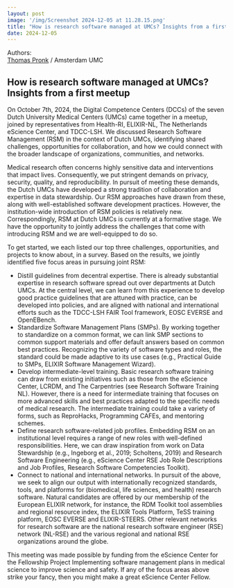 ```yaml
---
layout: post
image: '/img/Screenshot 2024-12-05 at 11.28.15.png'
title: "How is research software managed at UMCs? Insights from a first meetup"
date: 2024-12-05
---
```


Authors:  
[Thomas Pronk](https://thomaspronk.com/) / Amsterdam UMC

<!--break-->

## How is research software managed at UMCs? Insights from a first meetup

On October 7th, 2024, the Digital Competence Centers (DCCs) of the seven Dutch University Medical Centers (UMCs) came together in a meetup, joined by representatives from Health-RI, ELIXIR-NL, The Netherlands eScience Center, and TDCC-LSH. We discussed Research Software Management (RSM) in the context of Dutch UMCs, identifying shared challenges, opportunities for collaboration, and how we could connect with the broader landscape of organizations, communities, and networks.

Medical research often concerns highly sensitive data and interventions that impact lives. Consequently, we put stringent demands on privacy, security, quality, and reproducibility. In pursuit of meeting these demands, the Dutch UMCs have developed a strong tradition of collaboration and expertise in data stewardship. Our RSM approaches have drawn from these, along with well-established software development practices. However, the institution-wide introduction of RSM policies is relatively new. Correspondingly, RSM at Dutch UMCs is currently at a formative stage. We have the opportunity to jointly address the challenges that come with introducing RSM and we are well-equipped to do so.

To get started, we each listed our top three challenges, opportunities, and projects to know about, in a survey. Based on the results, we jointly identified five focus areas in pursuing joint RSM:

- Distill guidelines from decentral expertise. There is already substantial expertise in research software spread out over departments at Dutch UMCs. At the central level, we can learn from this experience to develop good practice guidelines that are attuned with practice, can be developed into policies, and are aligned with national and international efforts such as the TDCC-LSH FAIR Tool framework, EOSC EVERSE and OpenEBench.
- Standardize Software Management Plans (SMPs). By working together to standardize on a common format, we can link SMP sections to common support materials and offer default answers based on common best practices. Recognizing the variety of software types and roles, the standard could be made adaptive to its use cases (e.g., Practical Guide to SMPs, ELIXIR Software Management Wizard).
- Develop intermediate-level training. Basic research software training can draw from existing initiatives such as those from the eScience Center, LCRDM, and The Carpentries (see Research Software Training NL). However, there is a need for intermediate training that focuses on more advanced skills and best practices adapted to the specific needs of medical research. The intermediate training could take a variety of forms, such as ReproHacks, Programming CAFEs, and mentoring schemes.
- Define research software-related job profiles. Embedding RSM on an institutional level requires a range of new roles with well-defined responsibilities. Here, we can draw inspiration from work on Data Stewardship (e.g., Ingeborg et al., 2019; Scholtens, 2019) and Research Software Engineering (e.g., eScience Center RSE Job Role Descriptions and Job Profiles, Research Software Competencies Toolkit).
- Connect to national and international networks. In pursuit of the above, we seek to align our output with internationally recognized standards, tools, and platforms for (biomedical, life sciences, and health) research software. Natural candidates are offered by our membership of the European ELIXIR network, for instance, the RDM Toolkit tool assemblies and regional resource index, the ELIXIR Tools Platform, TeSS training platform, EOSC EVERSE and ELIXIR-STEERS. Other relevant networks for research software are the national research software engineer (RSE) network (NL-RSE) and the various regional and national RSE organizations around the globe.

This meeting was made possible by funding from the eScience Center for the Fellowship Project Implementing software management plans in medical science to improve science and safety. If any of the focus areas above strike your fancy, then you might make a great eScience Center Fellow.
